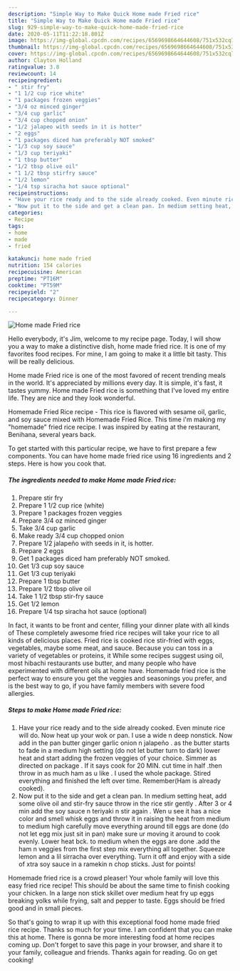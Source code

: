 ```yaml
---
description: "Simple Way to Make Quick Home made Fried rice"
title: "Simple Way to Make Quick Home made Fried rice"
slug: 929-simple-way-to-make-quick-home-made-fried-rice
date: 2020-05-11T11:22:18.801Z
image: https://img-global.cpcdn.com/recipes/6569698664644608/751x532cq70/home-made-fried-rice-recipe-main-photo.jpg
thumbnail: https://img-global.cpcdn.com/recipes/6569698664644608/751x532cq70/home-made-fried-rice-recipe-main-photo.jpg
cover: https://img-global.cpcdn.com/recipes/6569698664644608/751x532cq70/home-made-fried-rice-recipe-main-photo.jpg
author: Clayton Holland
ratingvalue: 3.8
reviewcount: 14
recipeingredient:
- " stir fry"
- "1 1/2 cup rice white"
- "1 packages frozen veggies"
- "3/4 oz minced ginger"
- "3/4 cup garlic"
- "3/4 cup chopped onion"
- "1/2 jalapeo with seeds in it is hotter"
- "2 eggs"
- "1 packages diced ham preferably NOT smoked"
- "1/3 cup soy sauce"
- "1/3 cup teriyaki"
- "1 tbsp butter"
- "1/2 tbsp olive oil"
- "1 1/2 tbsp stirfry sauce"
- "1/2 lemon"
- "1/4 tsp siracha hot sauce optional"
recipeinstructions:
- "Have your rice ready and to the side already cooked. Even minute rice will do. Now heat up your wok or pan. I use a wide n deep nonstick. Now add in the pan butter ginger garlic onion n jalapeño . as the butter starts to fade in a medium high setting (do not let butter turn to dark) lower heat and start adding the frozen veggies of your choice. Simmer as directed on package . If it says cook for 20 MIN. cut time in half .then throw in as much ham as u like . I used the whole package. Stired everything  and finished the left over time. Remember(Ham is already cooked)."
- "Now put it to the side and get a clean pan. In medium setting heat, add some olive oil and stir-fry sauce throw in the rice stir gently . After 3 or 4 min add the soy sauce n teriyaki n stir again . Wen u see it has a nice color and smell whisk eggs and throw it in raising the heat from medium to medium high carefully move everything around till eggs are done (do not let egg mix just sit in pan) make sure ur moving it around to cook evenly. Lower heat bck. to medium when the eggs are done .add the ham n veggies from the first step mix everything all together. Squeeze lemon and a lil sirracha over everything.  Turn it off and enjoy with a side of xtra soy sauce in a ramekin n chop sticks. Just for points!"
categories:
- Recipe
tags:
- home
- made
- fried

katakunci: home made fried 
nutrition: 154 calories
recipecuisine: American
preptime: "PT16M"
cooktime: "PT59M"
recipeyield: "2"
recipecategory: Dinner

---
```



![Home made Fried rice](https://img-global.cpcdn.com/recipes/6569698664644608/751x532cq70/home-made-fried-rice-recipe-main-photo.jpg)

Hello everybody, it's Jim, welcome to my recipe page. Today, I will show you a way to make a distinctive dish, home made fried rice. It is one of my favorites food recipes. For mine, I am going to make it a little bit tasty. This will be really delicious.

Home made Fried rice is one of the most favored of recent trending meals in the world. It's appreciated by millions every day. It is simple, it's fast, it tastes yummy. Home made Fried rice is something that I've loved my entire life. They are nice and they look wonderful.

Homemade Fried Rice recipe - This rice is flavored with sesame oil, garlic, and soy sauce mixed with Homemade Fried Rice. This time i&#39;m making my &#34;homemade&#34; fried rice recipe. I was inspired by eating at the restaurant, Benihana, several years back.


To get started with this particular recipe, we have to first prepare a few components. You can have home made fried rice using 16 ingredients and 2 steps. Here is how you cook that.

<!--inarticleads1-->

##### The ingredients needed to make Home made Fried rice:

1. Prepare  stir fry
1. Prepare 1 1/2 cup rice (white)
1. Prepare 1 packages frozen veggies
1. Prepare 3/4 oz minced ginger
1. Take 3/4 cup garlic
1. Make ready 3/4 cup chopped onion
1. Prepare 1/2 jalapeño with seeds in it, is hotter.
1. Prepare 2 eggs
1. Get 1 packages diced ham preferably NOT smoked.
1. Get 1/3 cup soy sauce
1. Get 1/3 cup teriyaki
1. Prepare 1 tbsp butter
1. Prepare 1/2 tbsp olive oil
1. Take 1 1/2 tbsp stir-fry sauce
1. Get 1/2 lemon
1. Prepare 1/4 tsp siracha hot sauce (optional)


In fact, it wants to be front and center, filling your dinner plate with all kinds of These completely awesome fried rice recipes will take your rice to all kinds of delicious places. Fried rice is cooked rice stir-fried with eggs, vegetables, maybe some meat, and sauce. Because you can toss in a variety of vegetables or proteins, it While some recipes suggest using oil, most hibachi restaurants use butter, and many people who have experimented with different oils at home have. Homemade fried rice is the perfect way to ensure you get the veggies and seasonings you prefer, and is the best way to go, if you have family members with severe food allergies. 

<!--inarticleads2-->

##### Steps to make Home made Fried rice:

1. Have your rice ready and to the side already cooked. Even minute rice will do. Now heat up your wok or pan. I use a wide n deep nonstick. Now add in the pan butter ginger garlic onion n jalapeño . as the butter starts to fade in a medium high setting (do not let butter turn to dark) lower heat and start adding the frozen veggies of your choice. Simmer as directed on package . If it says cook for 20 MIN. cut time in half .then throw in as much ham as u like . I used the whole package. Stired everything  and finished the left over time. Remember(Ham is already cooked).
1. Now put it to the side and get a clean pan. In medium setting heat, add some olive oil and stir-fry sauce throw in the rice stir gently . After 3 or 4 min add the soy sauce n teriyaki n stir again . Wen u see it has a nice color and smell whisk eggs and throw it in raising the heat from medium to medium high carefully move everything around till eggs are done (do not let egg mix just sit in pan) make sure ur moving it around to cook evenly. Lower heat bck. to medium when the eggs are done .add the ham n veggies from the first step mix everything all together. Squeeze lemon and a lil sirracha over everything.  Turn it off and enjoy with a side of xtra soy sauce in a ramekin n chop sticks. Just for points!


Homemade fried rice is a crowd pleaser! Your whole family will love this easy fried rice recipe! This should be about the same time to finish cooking your chicken. In a large non stick skillet over medium heat fry up eggs breaking yolks while frying, salt and pepper to taste. Eggs should be fried good and in small pieces. 

So that's going to wrap it up with this exceptional food home made fried rice recipe. Thanks so much for your time. I am confident that you can make this at home. There is gonna be more interesting food at home recipes coming up. Don't forget to save this page in your browser, and share it to your family, colleague and friends. Thanks again for reading. Go on get cooking!

